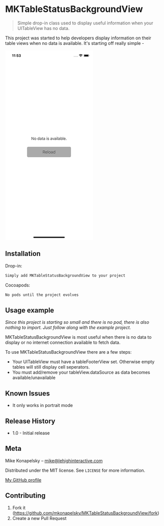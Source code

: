 # MKTableStatusBackgroundView
> Simple drop-in class used to display useful information when your UITableView has no data.

This project was started to help developers display information on their table views when no data is available. It's starting off really simple - 

![](header.png)

## Installation

Drop-in:

```sh
Simply add MKTableStatusBackgroundView to your project
```

Cocoapods:

```sh
No pods until the project evolves
```

## Usage example

_Since this project is starting so small and there is no pod, there is also nothing to import. Just follow along with the example project._

MKTableStatusBackgroundView is most useful when there is no data to display or no internet connection available to fetch data.

To use MKTableStatusBackgroundView there are a few steps:

* Your UITableView must have a tableFooterView set. Otherwise empty tables will still display cell seperators.
* You must add/remove your tableView.dataSource as data becomes available/unavailable

## Known Issues

* It only works in portrait mode

## Release History

* 1.0 - Initial release

## Meta

Mike Konapelsky – mike@lehighinteractive.com

Distributed under the MIT license. See ``LICENSE`` for more information.

[My GitHub profile](https://github.com/mkonapelsky/)

## Contributing

1. Fork it (<https://github.com/mkonapelsky/MKTableStatusBackgroundView/fork>)
5. Create a new Pull Request

<!-- Markdown link & img dfn's -->
[npm-image]: https://img.shields.io/npm/v/datadog-metrics.svg?style=flat-square
[npm-url]: https://npmjs.org/package/datadog-metrics
[npm-downloads]: https://img.shields.io/npm/dm/datadog-metrics.svg?style=flat-square
[travis-image]: https://img.shields.io/travis/dbader/node-datadog-metrics/master.svg?style=flat-square
[travis-url]: https://travis-ci.org/dbader/node-datadog-metrics
[wiki]: https://github.com/yourname/yourproject/wiki
